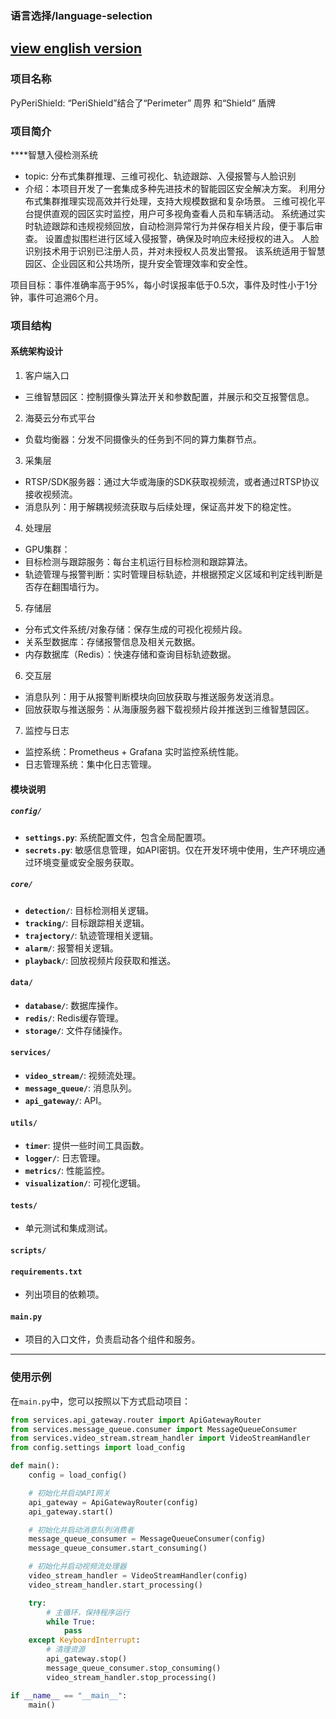 ###  语言选择/language-selection
[view english version](tools/readme_en.md)
---

### 项目名称
PyPeriShield: “PeriShield”结合了“Perimeter” 周界 和“Shield” 盾牌
### 项目简介
****智慧入侵检测系统
- topic: 分布式集群推理、三维可视化、轨迹跟踪、入侵报警与人脸识别
- 介绍：本项目开发了一套集成多种先进技术的智能园区安全解决方案。
利用分布式集群推理实现高效并行处理，支持大规模数据和复杂场景。
三维可视化平台提供直观的园区实时监控，用户可多视角查看人员和车辆活动。
系统通过实时轨迹跟踪和违规视频回放，自动检测异常行为并保存相关片段，便于事后审查。
设置虚拟围栏进行区域入侵报警，确保及时响应未经授权的进入。
人脸识别技术用于识别已注册人员，并对未授权人员发出警报。
该系统适用于智慧园区、企业园区和公共场所，提升安全管理效率和安全性。


项目目标：事件准确率高于95%，每小时误报率低于0.5次，事件及时性小于1分钟，事件可追溯6个月。
### 项目结构

#### 系统架构设计
1. 客户端入口
- 三维智慧园区：控制摄像头算法开关和参数配置，并展示和交互报警信息。
2. 海葵云分布式平台
- 负载均衡器：分发不同摄像头的任务到不同的算力集群节点。
3. 采集层
- RTSP/SDK服务器：通过大华或海康的SDK获取视频流，或者通过RTSP协议接收视频流。
- 消息队列：用于解耦视频流获取与后续处理，保证高并发下的稳定性。
4. 处理层
- GPU集群：
- 目标检测与跟踪服务：每台主机运行目标检测和跟踪算法。
- 轨迹管理与报警判断：实时管理目标轨迹，并根据预定义区域和判定线判断是否存在翻围墙行为。
5. 存储层
- 分布式文件系统/对象存储：保存生成的可视化视频片段。
- 关系型数据库：存储报警信息及相关元数据。
- 内存数据库（Redis）：快速存储和查询目标轨迹数据。
6. 交互层
- 消息队列：用于从报警判断模块向回放获取与推送服务发送消息。
- 回放获取与推送服务：从海康服务器下载视频片段并推送到三维智慧园区。
7. 监控与日志
- 监控系统：Prometheus + Grafana 实时监控系统性能。
- 日志管理系统：集中化日志管理。

#### 模块说明
##### `config/`
- **`settings.py`**: 系统配置文件，包含全局配置项。
- **`secrets.py`**: 敏感信息管理，如API密钥。仅在开发环境中使用，生产环境应通过环境变量或安全服务获取。

##### `core/`
- **`detection/`**: 目标检测相关逻辑。
- **`tracking/`**: 目标跟踪相关逻辑。
- **`trajectory/`**: 轨迹管理相关逻辑。
- **`alarm/`**: 报警相关逻辑。
- **`playback/`**: 回放视频片段获取和推送。

#### `data/`
- **`database/`**: 数据库操作。
- **`redis/`**: Redis缓存管理。
- **`storage/`**: 文件存储操作。

#### `services/`
- **`video_stream/`**: 视频流处理。
- **`message_queue/`**: 消息队列。
- **`api_gateway/`**: API。

#### `utils/`
- **`timer`**: 提供一些时间工具函数。
- **`logger/`**: 日志管理。
- **`metrics/`**: 性能监控。
- **`visualization/`**: 可视化逻辑。

#### `tests/`
- 单元测试和集成测试。

#### `scripts/`

#### `requirements.txt`
- 列出项目的依赖项。

#### `main.py`
- 项目的入口文件，负责启动各个组件和服务。

---

### 使用示例

在`main.py`中，您可以按照以下方式启动项目：

```python
from services.api_gateway.router import ApiGatewayRouter
from services.message_queue.consumer import MessageQueueConsumer
from services.video_stream.stream_handler import VideoStreamHandler
from config.settings import load_config

def main():
    config = load_config()

    # 初始化并启动API网关
    api_gateway = ApiGatewayRouter(config)
    api_gateway.start()

    # 初始化并启动消息队列消费者
    message_queue_consumer = MessageQueueConsumer(config)
    message_queue_consumer.start_consuming()

    # 初始化并启动视频流处理器
    video_stream_handler = VideoStreamHandler(config)
    video_stream_handler.start_processing()

    try:
        # 主循环，保持程序运行
        while True:
            pass
    except KeyboardInterrupt:
        # 清理资源
        api_gateway.stop()
        message_queue_consumer.stop_consuming()
        video_stream_handler.stop_processing()

if __name__ == "__main__":
    main()